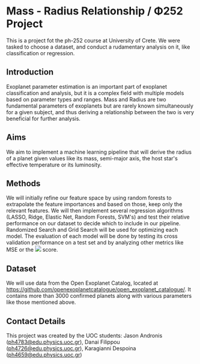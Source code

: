 # Mass - Radius Relationship / Φ252 Project
This is a project fot the ph-252 course at University of Crete. We were tasked to choose a dataset, and conduct a rudamentary analysis on it, like classification or regression.

## Introduction

Exoplanet parameter estimation is an important part of exoplanet classification and analysis, but it is a complex field with multiple models based on parameter types and ranges. Mass and Radius are two fundamental parameters of exoplanets but are rarely known simultaneously for a given subject, and thus deriving a relationship between the two is very beneficial for further analysis.

## Aims

We aim to implement a machine learning pipeline that will derive the radius of a planet given values like its mass, semi-major axis, the host star's effective temperature or its luminosity.

## Methods

We will initially refine our feature space by using random forests to extrapolate the feature importances and based on those, keep only the relevant features. We will then implement several regression algorithms (LASSO, Ridge, Elastic Net, Random Forests, SVM's) and test their relative performance on our dataset to decide which to include in our pipeline. Randomized Search and Grid Search will be used for optimizing each model. The evaluation of each model will be done by testing its cross validation performance on a test set and by analyzing other metrics like MSE or the <img src="https://latex.codecogs.com/gif.latex?R^2"/>  score.

## Dataset

We will use data from the Open Exoplanet Catalog, located at https://github.com/openexoplanetcatalogue/open_exoplanet_catalogue/. It contains more than 3000  confirmed planets along with various parameters like those mentioned above.

## Contact Details
This project was created by the UOC students: Jason Andronis (ph4783@edu.physics.uoc.gr), Danai Filippou (ph4726@edu.physics.uoc.gr), Karagianni Despoina (ph4659@edu.physics.uoc.gr)
